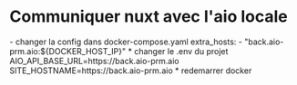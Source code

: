 <h1>Communiquer nuxt avec l'aio locale</h1>
- changer la config dans docker-compose.yaml
  extra_hosts:
      - "back.aio-prm.aio:${DOCKER_HOST_IP}"
* changer le .env du projet
  AIO_API_BASE_URL=https://back.aio-prm.aio
  SITE_HOSTNAME=https://back.aio-prm.aio
* redemarrer docker


